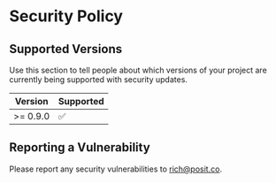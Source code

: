 # Security Policy

## Supported Versions

Use this section to tell people about which versions of your project are
currently being supported with security updates.

| Version    | Supported          |
| ---------- | ------------------ |
| >= 0.9.0   | :white_check_mark: |

## Reporting a Vulnerability

Please report any security vulnerabilities to rich@posit.co.
